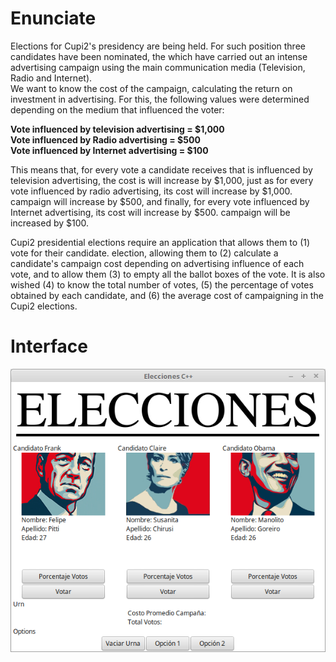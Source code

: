 # Enunciate

Elections for Cupi2's presidency are being held. For such position three candidates have been nominated, the
which have carried out an intense advertising campaign using the main communication media
(Television, Radio and Internet). <br>
We want to know the cost of the campaign, calculating the return on investment in advertising.
For this, the following values were determined depending on the medium that influenced the voter:

**Vote influenced by television advertising = $1,000** <br>
**Vote influenced by Radio advertising = $500** <br>
**Vote influenced by Internet advertising = $100** <br>

This means that, for every vote a candidate receives that is influenced by television advertising, the cost is
will increase by $1,000, just as for every vote influenced by radio advertising, its cost will increase by $1,000.
campaign will increase by $500, and finally, for every vote influenced by Internet advertising, its cost will increase by $500.
campaign will be increased by $100.

Cupi2 presidential elections require an application that allows them to (1) vote for their candidate.
election, allowing them to (2) calculate a candidate's campaign cost depending on advertising influence
of each vote, and to allow them (3) to empty all the ballot boxes of the vote. It is also wished (4) to know the total number
of votes, (5) the percentage of votes obtained by each candidate, and (6) the average cost of campaigning in the
Cupi2 elections.

# Interface


![Interface](/Docs/Interface.png)
